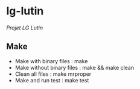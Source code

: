 # lg-lutin
_Projet LG Lutin_

## Make
* Make with binary files : make
* Make without binary files : make && make clean
* Clean all files : make mrproper
* Make and run test : make test
